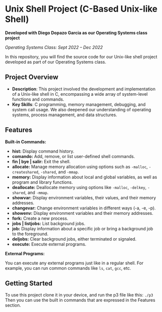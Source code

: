 # Unix Shell Project (C-Based Unix-like Shell)

**Developed with Diego Dopazo Garcia as our Operating Systems class project**

*Operating Systems Class: Sept 2022 – Dec 2022*

In this repository, you will find the source code for our Unix-like shell project developed as part of our Operating Systems class.

## Project Overview

- **Description**: This project involved the development and implementation of a Unix-like shell in C, encompassing a wide array of system-level functions and commands.
- **Key Skills**: C programming, memory management, debugging, and system call usage. We also deepened our understanding of operating systems, process management, and data structures.


## Features

**Built-in Commands:**

- **hist:** Display command history.
- **comando:** Add, remove, or list user-defined shell commands.
- **fin | bye | salir:** Exit the shell.
- **allocate:** Manage memory allocation using options such as `-malloc`, `-createshared`, `-shared`, and `-mmap`.
- **memory:** Display information about local and global variables, as well as program and library functions.
- **deallocate:** Deallocate memory using options like `-malloc`, `-delkey`, `-shared`, and `-mmap`.
- **showvar:** Display environment variables, their values, and their memory addresses.
- **changevar:** Change environment variables in different ways (-a, -e, -p).
- **showenv:** Display environment variables and their memory addresses.
- **fork:** Create a new process.
- **jobs | listjobs:** List background jobs.
- **job:** Display information about a specific job or bring a background job to the foreground.
- **deljobs:** Clear background jobs, either terminated or signaled.
- **execute:** Execute external programs.

**External Programs:**

You can execute any external programs just like in a regular shell. For example, you can run common commands like `ls`, `cat`, `gcc`, etc.


## Getting Started

To use this project clone it in your device, and run the p3 file like this:
```./p3```
Then you can use the built in commands that are expressed in the Features section.



